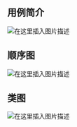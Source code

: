 ## 用例简介
![在这里插入图片描述](https://github.com/sysu620/sysu620/blob/gh-pages/Design/3withdraw1.png?raw=true)

## 顺序图
![在这里插入图片描述](https://github.com/sysu620/sysu620/blob/gh-pages/Design/3withdraw2.png?raw=true)

## 类图
![在这里插入图片描述](https://github.com/sysu620/sysu620/blob/gh-pages/Design/3withdraw3.png?raw=true)


